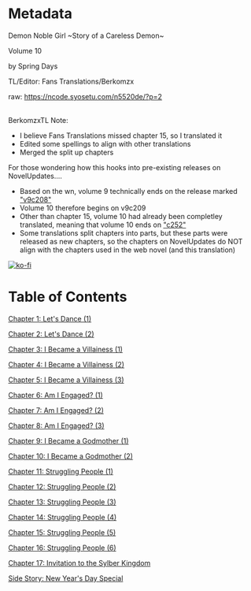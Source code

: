 # Metadata

Demon Noble Girl \~Story of a Careless Demon\~  

Volume 10

  
 by Spring Days 
  
  
 TL/Editor: Fans Translations/Berkomzx 

raw: https://ncode.syosetu.com/n5520de/?p=2

<br/>
BerkomzxTL Note:

- I believe Fans Translations missed chapter 15, so I translated it
- Edited some spellings to align with other translations
- Merged the split up chapters

For those wondering how this hooks into pre-existing releases on NovelUpdates....

- Based on the wn, volume 9 technically ends on the release marked ["v9c208"](https://thecenttranslations.wordpress.com/2021/04/22/chapter-208-volume-9/)
- Volume 10 therefore begins on v9c209
- Other than chapter 15, volume 10 had already been completley translated, meaning that volume 10 ends on ["c252"](https://fanstranslations.com/novel/demon-noble-girl-story-of-a-careless-demon/chapter-252/)
- Some translations split chapters into parts, but these parts were released as new chapters, so the chapters on NovelUpdates do NOT align with the chapters used in the web novel (and this translation)


[![ko-fi](https://ko-fi.com/img/githubbutton_sm.svg)](https://ko-fi.com/I2I117SQUE)


# Table of Contents

[Chapter 1: Let's Dance (1)](./chapters/10_1.md)

[Chapter 2: Let's Dance (2)](./chapters/10_2.md)

[Chapter 3: I Became a Villainess (1)](./chapters/10_3.md)

[Chapter 4: I Became a Villainess (2)](./chapters/10_4.md)

[Chapter 5: I Became a Villainess (3)](./chapters/10_5.md)

[Chapter 6: Am I Engaged? (1)](./chapters/10_6.md)

[Chapter 7: Am I Engaged? (2)](./chapters/10_7.md)

[Chapter 8: Am I Engaged? (3)](./chapters/10_8.md)

[Chapter 9: I Became a Godmother (1)](./chapters/10_9.md)

[Chapter 10: I Became a Godmother (2)](./chapters/10_10.md)

[Chapter 11: Struggling People (1)](./chapters/10_11.md)

[Chapter 12: Struggling People (2)](./chapters/10_12.md)

[Chapter 13: Struggling People (3)](./chapters/10_13.md)

[Chapter 14: Struggling People (4)](./chapters/10_14.md)

[Chapter 15: Struggling People (5)](./chapters/10_15.md)

[Chapter 16: Struggling People (6)](./chapters/10_16.md)

[Chapter 17: Invitation to the Sylber Kingdom](./chapters/10_17.md)

[Side Story: New Year's Day Special](./chapters/10_18.md)
